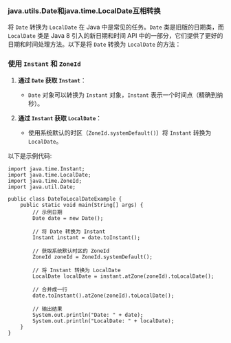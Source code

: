 ### java.utils.Date和java.time.LocalDate互相转换

将 `Date` 转换为 `LocalDate` 在 Java 中是常见的任务。`Date` 类是旧版的日期类，而 `LocalDate` 类是 Java 8 引入的新日期和时间 API 中的一部分，它们提供了更好的日期和时间处理方法。以下是将 `Date` 转换为 `LocalDate` 的方法：

### 使用 `Instant` 和 `ZoneId`

1. **通过 `Date` 获取 `Instant`**：
   
   - `Date` 对象可以转换为 `Instant` 对象，`Instant` 表示一个时间点（精确到纳秒）。

2. **通过 `Instant` 获取 `LocalDate`**：
   
   - 使用系统默认的时区（`ZoneId.systemDefault()`）将 `Instant` 转换为 `LocalDate`。

以下是示例代码:

```
import java.time.Instant;
import java.time.LocalDate;
import java.time.ZoneId;
import java.util.Date;

public class DateToLocalDateExample {
    public static void main(String[] args) {
        // 示例日期
        Date date = new Date();

        // 将 Date 转换为 Instant
        Instant instant = date.toInstant();

        // 获取系统默认时区的 ZoneId
        ZoneId zoneId = ZoneId.systemDefault();

        // 将 Instant 转换为 LocalDate
        LocalDate localDate = instant.atZone(zoneId).toLocalDate();

        // 合并成一行
        date.toInstant().atZone(zoneId).toLocalDate();

        // 输出结果
        System.out.println("Date: " + date);
        System.out.println("LocalDate: " + localDate);
    }
}
```


